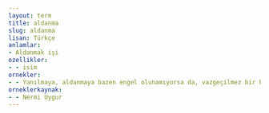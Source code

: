 ```yaml
---
layout: term
title: aldanma
slug: aldanma
lisan: Türkçe
anlamlar:
- Aldanmak işi
ozellikler:
- - isim
ornekler:
- - Yanılmaya, aldanmaya bazen engel olunamıyorsa da, vazgeçilmez bir bildirişme ortamıdır dil.
orneklerkaynak:
- - Nermi Uygur
---
```

